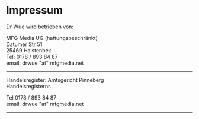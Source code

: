 # Impressum

Dr Wue wird betrieben von:   
   
MFG Media UG (haftungsbeschränkt)   
Datumer Str 51   
25469 Halstenbek   
Tel: 0178 / 893 84 87   
email: drwue "at" mfgmedia.net      

---

Handelsregister: Amtsgericht Pinneberg   
Handelsregisternr.     
   
Tel 0178 / 893 84 87   
email: drwue "at" mfgmedia.net   

---




